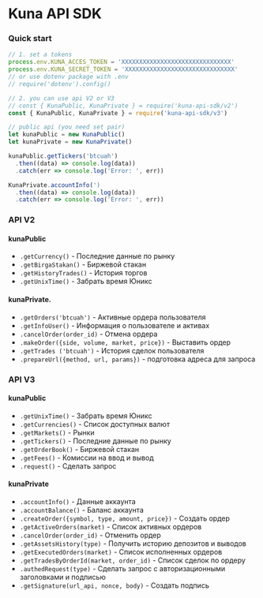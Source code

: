 # Kuna API SDK

### Quick start
```js
// 1. set a tokens
process.env.KUNA_ACCES_TOKEN = 'XXXXXXXXXXXXXXXXXXXXXXXXXXXXXXX'
process.env.KUNA_SECRET_TOKEN = 'XXXXXXXXXXXXXXXXXXXXXXXXXXXXXXX'
// or use dotenv package with .env
// require('dotenv').config() 

// 2. you can use api V2 or V3 
// const { KunaPublic, KunaPrivate } = require('kuna-api-sdk/v2')
const { KunaPublic, KunaPrivate } = require('kuna-api-sdk/v3')

// public api (you need set pair)
let kunaPublic = new KunaPublic()
let kunaPrivate = new KunaPrivate()

kunaPublic.getTickers('btcuah')
  .then((data) => console.log(data))
  .catch(err => console.log('Error: ', err))

KunaPrivate.accountInfo(')
  .then((data) => console.log(data))
  .catch(err => console.log('Error: ', err))
```

### API V2
#### kunaPublic
* `.getCurrency()` - Последние данные по рынку 
* `.getBirgaStakan()` - Биржевой стакан
* `.getHistoryTrades()` -  История торгов
* `.getUnixTime()` -  Забрать время Юникс

#### kunaPrivate.
* `.getOrders('btcuah')` - Активные ордера пользователя 
* `.getInfoUser()` -  Информация о пользователе и активах 
* `.cancelOrder(order_id)` - Отмена ордера
* `.makeOrder({side, volume, market, price})` - Выставить ордер 
* `.getTrades ('btcuah')` - История сделок пользователя 
* `.prepareUrl({method, url, params})` - подготовка адреса для запроса

### API V3
#### kunaPublic
* `.getUnixTime()` - Забрать время Юникс
* `.getCurrencies()` - Список доступных валют
* `.getMarkets()` - Рынки
* `.getTickers()` - Последние данные по рынку
* `.getOrderBook()` - Биржевой стакан
* `.getFees()` - Комиссии на ввод и вывод
* `.request()` - Сделать запрос

#### kunaPrivate
* `.accountInfo()` - Данные аккаунта
* `.accountBalance()` -  Баланс аккаунта 
* `.createOrder({symbol, type, amount, price})` - Создать ордер
* `.getActiveOrders(market)` - Список активных ордеров
* `.cancelOrder(order_id)` - Отменить ордер
* `.getAssetsHistory(type)` -  Получить историю депозитов и выводов
* `.getExecutedOrders(market)` -  Список исполненных ордеров
* `.getTradesByOrderId(market, order_id)` -  Список сделок по ордеру
* `.authedRequest(type)` -  Сделать запрос с авторизационными заголовками и подписью
* `.getSignature(url_api, nonce, body)` - Создать подпись
